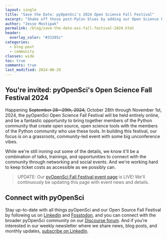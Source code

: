 ```yaml
---
layout: single
title: "Save the Date: pyOpenSci's 2024 Open Science Fall Festival"
excerpt: "Shake off those post-PyCon blues by adding our Open Science Fall Festival to your calendar!"
author: "Jesse Mostipak"
permalink: /blog/save-the-date-oss-fall-festival-2024.html
header:
  overlay_color: "#33205c"
categories:
  - blog-post
  - community
classes: wide
toc: true
comments: true
last_modified: 2024-08-29
---
```

## You're invited: pyOpenSci's Open Science Fall Festival 2024
Happening ~~September 28--29th, 2024,~~ October 28th through November 1st, 2024, the pyOpenSci Open Science Fall Festival will be held entirely online, and be a fantastic opportunity to bring together members of the Python community that create open source, open science tools with the members of the Python community who use these tools. In building this festival, our focus is on a grassroots, community-led event with some big unconference vibes.

While we're still ironing out some of the details, we know it'll be a combination of talks, trainings, and opportunities to connect with the community through networking and social events. And we're working hard to keep ticket costs as accessible as we possibly can.

> UPDATE: Our [pyOpenSci Fall Festival event page](https://www.pyopensci.org/events/pyopensci-2024-fall-festival.html) is LIVE! We'll continuously be updating this page with event news and details.

## Connect with pyOpenSci
Stay up-to-date with all things pyOpenSci and our Open Source Fall Festival by following us on [LinkedIn](https://www.linkedin.com/company/pyopensci) and [Fosstodon](https://fosstodon.org/@pyOpenSci), and you can connect with the broader pyOpenSci community on our [Discourse forum](https://pyopensci.discourse.group/). And if you’re interested in our weekly newsletter where we share news, blog posts, and monthly updates, [subscribe on LinkedIn](https://www.linkedin.com/build-relation/newsletter-follow?entityUrn=7179551305344933888).
